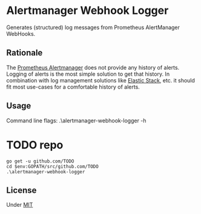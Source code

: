 # Alertmanager Webhook Logger

Generates (structured) log messages from Prometheus AlertManager WebHooks.

## Rationale

The [Prometheus Alertmanager](https://prometheus.io/docs/alerting/alertmanager/) does not provide any history of alerts. Logging of alerts is the most simple solution to get that history. In combination with log management solutions like [Elastic Stack](https://www.elastic.co/products/), etc. it should fit most use-cases for a comfortable history of alerts.

## Usage

Command line flags:
    .\alertmanager-webhook-logger -h

# TODO repo
    go get -u github.com/TODO
    cd $env:GOPATH/src/github.com/TODO
    .\alertmanager-webhook-logger

## License

Under [MIT](LICENSE)